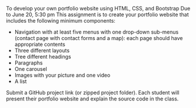 To develop your own portfolio website using HTML, CSS, and Bootstrap
Due to June 20, 5:30 pm
This assignment is to create your portfolio website that includes the following minimum components:
- Navigation with at least five menus with one drop-down sub-menus (contact page with contact forms and a map): each page should have appropriate contents 
- Three different layouts
- Tree different headings
- Paragraphs
- One carousel
- Images with your picture and one video
- A list

Submit a GitHub project link (or zipped project folder).
Each student will present their portfolio website and explain the source code in the class.
